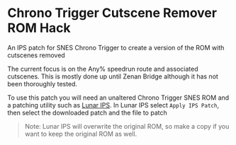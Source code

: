 # Chrono Trigger Cutscene Remover ROM Hack
An IPS patch for SNES Chrono Trigger to create a version of the ROM with cutscenes removed

The current focus is on the Any% speedrun route and associated cutscenes. This is mostly done up until Zenan Bridge although it has not been thoroughly tested.

To use this patch you will need an unaltered Chrono Trigger SNES ROM and a patching utility such as [Lunar IPS](https://fusoya.eludevisibility.org/lips/). In Lunar IPS select `Apply IPS Patch`, then select the downloaded patch and the file to patch
> Note: Lunar IPS will overwrite the original ROM, so make a copy if you want to keep the original ROM as well.